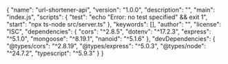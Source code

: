 <!-- // deploy version
    "build": "chmod +x ./node_modules/.bin/tsc && npx tsc",
    "start": "node dist/server.js" -->

<!-- //local version that works -->

{
  "name": "url-shortener-api",
  "version": "1.0.0",
  "description": "",
  "main": "index.js",
  "scripts": {
    "test": "echo \"Error: no test specified\" && exit 1",
    "start": "npx ts-node src/server.ts"
  },
  "keywords": [],
  "author": "",
  "license": "ISC",
  "dependencies": {
    "cors": "^2.8.5",
    "dotenv": "^17.2.3",
    "express": "^5.1.0",
    "mongoose": "^8.19.1",
    "nanoid": "^5.1.6"
  },
  "devDependencies": {
    "@types/cors": "^2.8.19",
    "@types/express": "^5.0.3",
    "@types/node": "^24.7.2",
    "typescript": "^5.9.3"
  }
}
